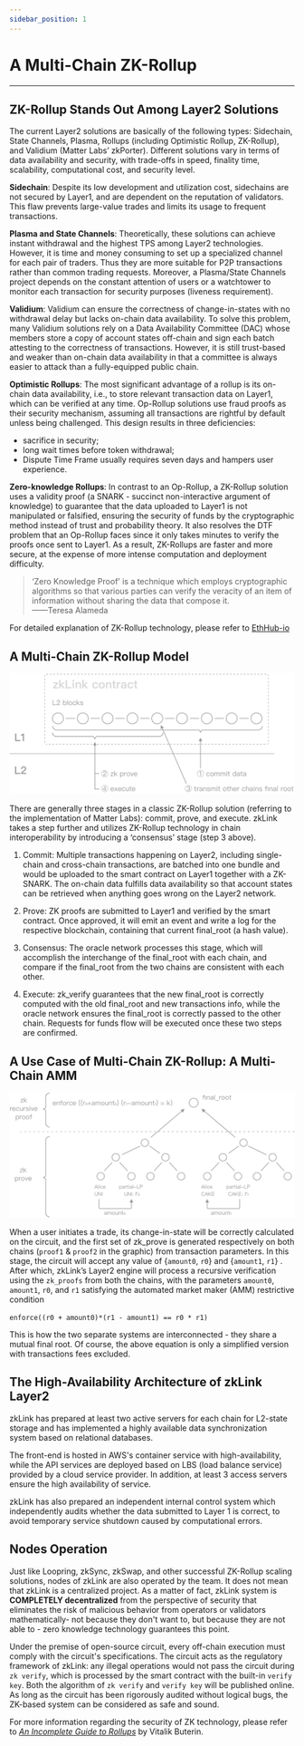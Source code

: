 ```yaml
---
sidebar_position: 1
---
```


# A Multi-Chain ZK-Rollup
---
## ZK-Rollup Stands Out Among Layer2 Solutions
The current Layer2 solutions are basically of the following types: Sidechain, State Channels, Plasma, Rollups (including Optimistic Rollup, ZK-Rollup), and Validium (Matter Labs’ zkPorter). Different solutions vary in terms of data availability and security, with trade-offs in speed, finality time, scalability, computational cost, and security level.

**Sidechain**: Despite its low development and utilization cost, sidechains are not secured by Layer1, and are dependent on the reputation of validators. This flaw prevents large-value trades and limits its usage to frequent transactions.

**Plasma and State Channels**: Theoretically, these solutions can achieve instant withdrawal and the highest TPS among Layer2 technologies. However, it is time and money consuming to set up a specialized channel for each pair of traders. Thus they are more suitable for P2P transactions rather than common trading requests. Moreover, a Plasma/State Channels project depends on the constant attention of users or a watchtower to monitor each transaction for security purposes (liveness requirement).

**Validium**: Validium can ensure the correctness of change-in-states with no withdrawal delay but lacks on-chain data availability. To solve this problem, many Validium solutions rely on a Data Availability Committee (DAC) whose members store a copy of account states off-chain and sign each batch attesting to the correctness of transactions. However, it is still trust-based and weaker than on-chain data availability in that a committee is always easier to attack than a fully-equipped public chain.

**Optimistic Rollups**: The most significant advantage of a rollup is its on-chain data availability, i.e., to store relevant transaction data on Layer1, which can be verified at any time. Op-Rollup solutions use fraud proofs as their security mechanism, assuming all transactions are rightful by default unless being challenged. This design results in three deficiencies:
- sacrifice in security;
- long wait times before token withdrawal;
- Dispute Time Frame usually requires seven days and hampers user experience.

**Zero-knowledge Rollups**: In contrast to an Op-Rollup, a ZK-Rollup solution uses a validity proof (a SNARK - succinct non-interactive argument of knowledge) to guarantee that the data uploaded to Layer1 is not manipulated or falsified, ensuring the security of funds by the cryptographic method instead of trust and probability theory. It also resolves the DTF problem that an Op-Rollup faces since it only takes minutes to verify the proofs once sent to Layer1. As a result, ZK-Rollups are faster and more secure, at the expense of more intense computation and deployment difficulty.

> ‘Zero Knowledge Proof’ is a technique which employs cryptographic algorithms so that various parties can verify the veracity of an item of information without sharing the data that compose it.  
——Teresa Alameda

For detailed explanation of ZK-Rollup technology, please refer to [EthHub-io](https://docs.ethhub.io/ethereum-roadmap/layer-2-scaling/zk-rollups/)


## A Multi-Chain ZK-Rollup Model

![Contract](../../static/img/tech/offchain.png)

There are generally three stages in a classic ZK-Rollup solution (referring to the implementation of Matter Labs): commit, prove, and execute. zkLink takes a step further and utilizes ZK-Rollup technology in chain interoperability by introducing a ‘consensus’ stage (step 3 above).

1. <span className="highlight">Commit</span>: Multiple transactions happening on Layer2, including single-chain and cross-chain transactions, are batched into one bundle and would be uploaded to the smart contract on Layer1 together with a ZK-SNARK. The on-chain data fulfills data availability so that account states can be retrieved when anything goes wrong on the Layer2 network.

2. <span className="highlight">Prove</span>: ZK proofs are submitted to Layer1 and verified by the smart contract. Once approved, it will emit an event and write a log for the respective blockchain, containing that current final_root (a hash value).

3. <span className="highlight">Consensus</span>: The oracle network processes this stage, which will accomplish the interchange of the final_root with each chain, and compare if the final_root from the two chains are consistent with each other.

4. <span className="highlight">Execute</span>: zk_verify guarantees that the new final_root is correctly computed with the old final_root and new transactions info, while the oracle network ensures the final_root is correctly passed to the other chain. Requests for funds flow will be executed once these two steps are confirmed.


## A Use Case of Multi-Chain ZK-Rollup: A Multi-Chain AMM
![AMM](../../static/img/tech/chains-amm.png)

When a user initiates a trade, its change-in-state will be correctly calculated on the circuit, and the first set of zk_prove is generated respectively on both chains (`proof1` & `proof2` in the graphic) from transaction parameters. In this stage, the circuit will accept any value of {`amount0`, `r0`} and {`amount1`, `r1`} . After which, zkLink’s Layer2 engine will process a recursive verification using the `zk_proofs` from both the chains, with the parameters `amount0`, `amount1`, `r0`, and `r1` satisfying the automated market maker (AMM) restrictive condition

`enforce((r0 + amount0)*(r1 - amount1) == r0 * r1)`

This is how the two separate systems are interconnected - they share a mutual final root. Of course, the above equation is only a simplified version with transactions fees excluded.


## The High-Availability Architecture of zkLink Layer2

zkLink has prepared at least two active servers for each chain for L2-state storage and has implemented a highly available data synchronization system based on relational databases.

The front-end is hosted in AWS's container service with high-availability, while the API services are deployed based on LBS (load balance service) provided by a cloud service provider. In addition, at least 3 access servers ensure the high availability of service.

zkLink has also prepared an independent internal control system which independently audits whether the data submitted to Layer 1 is correct, to avoid temporary service shutdown caused by computational errors.

## Nodes Operation
Just like Loopring, zkSync, zkSwap, and other successful ZK-Rollup scaling solutions, nodes of zkLink are also operated by the team. It does not mean that zkLink is a centralized project. As a matter of fact, zkLink system is **COMPLETELY decentralized** from the perspective of security that eliminates the risk of malicious behavior from operators or validators mathematically- not because they don't want to, but because they are not able to - zero knowledge technology guarantees this point.

Under the premise of open-source circuit, every off-chain execution must comply with the circuit's specifications. The circuit acts as the regulatory framework of zkLink: any illegal operations would not pass the circuit during `zk verify`, which is processed by the smart contract with the built-in `verify key`. Both the algorithm of `zk verify` and `verify key` will be published online. As long as the circuit has been rigorously audited without logical bugs, the ZK-based system can be considered as safe and sound.

For more information regarding the security of ZK technology, please refer to  [*An Incomplete Guide to Rollups*](https://vitalik.ca/general/2021/01/05/rollup.html) by Vitalik Buterin.
